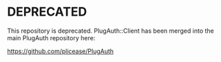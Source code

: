 # DEPRECATED

This repository is deprecated.  PlugAuth::Client has been merged into the main
PlugAuth repository here:

https://github.com/plicease/PlugAuth
